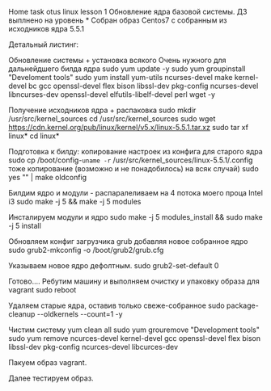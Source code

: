 Home task otus linux
lesson 1
Обновление ядра базовой системы.
ДЗ выплнено на уровень *
Собран образ Centos7 с собранным из исходников ядра 5.5.1

Детальный листинг:

Обновление системы + установка всякого Очень нужного для дальнейдшего билда ядра
sudo yum update -y
sudo yum groupinstall "Develoment tools"
sudo yum install yum-utils ncurses-devel make kernel-devel bc gcc openssl-devel flex bison libssl-dev pkg-config ncurses-devel libncurses-dev openssl-devel elfutils-libelf-devel perl wget -y

Получение исходников ядра + распаковка
sudo mkdir /usr/src/kernel_sources
cd /usr/src/kernel_sources
sudo wget https://cdn.kernel.org/pub/linux/kernel/v5.x/linux-5.5.1.tar.xz
sudo tar xf linux*
cd linux*

Подготовка к билду:
копирование настроек из конфига для старого ядра
sudo cp /boot/config-`uname -r` /usr/src/kernel_sources/linux-5.5.1/.config
тоже копирование (возможно и не понадобилось) на всяк случай)
sudo yes "" | make oldconfig

Билдим ядро и модули - распаралеливаем на 4 потока моего проца Intel i3 
sudo make -j 5 && make -j 5 modules

Инсталируем модули и ядро
sudo make -j 5 modules_install && sudo make -j 5 install

Обновляем конфиг загрузчика grub добавляя новое собранное ядро
sudo grub2-mkconfig -o /boot/grub2/grub.cfg

Указываем новое ядро дефолтным.
sudo grub2-set-default 0

Готово....
Ребутим машину и выполняем очистку и упаковку образа для vagrant
sudo reboot

Удаляем старые ядра, оставив только свеже-собранное
sudo package-cleanup --oldkernels --count=1 -y

Чистим систему
yum clean all
sudo yum grouremove "Development tools"
sudo yum remove ncurces-devel kernel-devel gcc openssl-devel flex bison libssl-dev pkg-config ncurces-devel libcurces-dev

Пакуем образ vagrant.

Далее тестируем образ.